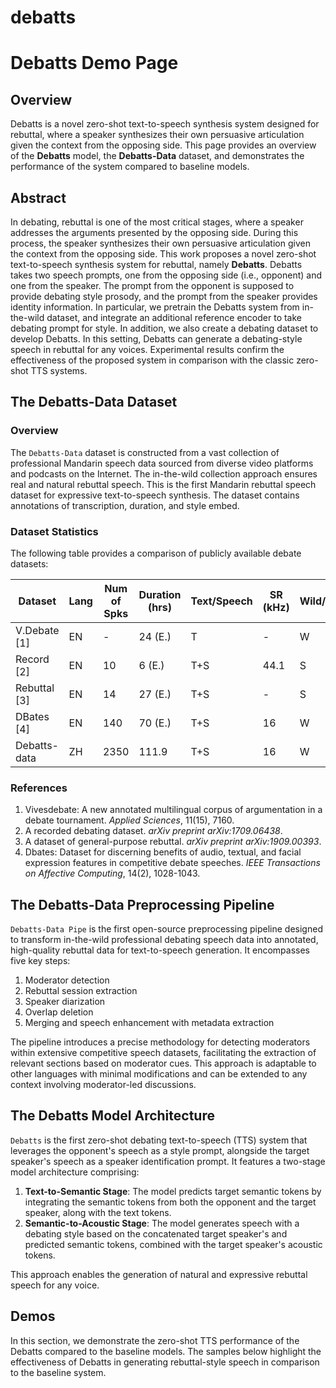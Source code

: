# debatts
# Debatts Demo Page

## Overview

Debatts is a novel zero-shot text-to-speech synthesis system designed for rebuttal, where a speaker synthesizes their own persuasive articulation given the context from the opposing side. This page provides an overview of the **Debatts** model, the **Debatts-Data** dataset, and demonstrates the performance of the system compared to baseline models.

## Abstract

In debating, rebuttal is one of the most critical stages, where a speaker addresses the arguments presented by the opposing side. During this process, the speaker synthesizes their own persuasive articulation given the context from the opposing side. This work proposes a novel zero-shot text-to-speech synthesis system for rebuttal, namely **Debatts**. Debatts takes two speech prompts, one from the opposing side (i.e., opponent) and one from the speaker. The prompt from the opponent is supposed to provide debating style prosody, and the prompt from the speaker provides identity information. In particular, we pretrain the Debatts system from in-the-wild dataset, and integrate an additional reference encoder to take debating prompt for style. In addition, we also create a debating dataset to develop Debatts. In this setting, Debatts can generate a debating-style speech in rebuttal for any voices. Experimental results confirm the effectiveness of the proposed system in comparison with the classic zero-shot TTS systems.

## The Debatts-Data Dataset

### Overview

The `Debatts-Data` dataset is constructed from a vast collection of professional Mandarin speech data sourced from diverse video platforms and podcasts on the Internet. The in-the-wild collection approach ensures real and natural rebuttal speech. This is the first Mandarin rebuttal speech dataset for expressive text-to-speech synthesis. The dataset contains annotations of transcription, duration, and style embed.

### Dataset Statistics

The following table provides a comparison of publicly available debate datasets:

| Dataset       | Lang | Num of Spks | Duration (hrs) | Text/Speech | SR (kHz) | Wild/Studio |
| ------------- | ---- | ----------- | -------------- | ----------- | -------- | ----------- |
| V.Debate [1]  | EN   | -           | 24 (E.)        | T           | -        | W           |
| Record [2]    | EN   | 10          | 6 (E.)         | T+S         | 44.1     | S           |
| Rebuttal [3]  | EN   | 14          | 27 (E.)        | T+S         | -        | S           |
| DBates [4]    | EN   | 140         | 70 (E.)        | T+S         | 16       | W           |
| Debatts-data  | ZH   | 2350        | 111.9          | T+S         | 16       | W           |

### References

1. Vivesdebate: A new annotated multilingual corpus of argumentation in a debate tournament. *Applied Sciences*, 11(15), 7160.
2. A recorded debating dataset. *arXiv preprint arXiv:1709.06438*.
3. A dataset of general-purpose rebuttal. *arXiv preprint arXiv:1909.00393*.
4. Dbates: Dataset for discerning benefits of audio, textual, and facial expression features in competitive debate speeches. *IEEE Transactions on Affective Computing*, 14(2), 1028-1043.

## The Debatts-Data Preprocessing Pipeline

`Debatts-Data Pipe` is the first open-source preprocessing pipeline designed to transform in-the-wild professional debating speech data into annotated, high-quality rebuttal data for text-to-speech generation. It encompasses five key steps:

1. Moderator detection
2. Rebuttal session extraction
3. Speaker diarization
4. Overlap deletion
5. Merging and speech enhancement with metadata extraction

The pipeline introduces a precise methodology for detecting moderators within extensive competitive speech datasets, facilitating the extraction of relevant sections based on moderator cues. This approach is adaptable to other languages with minimal modifications and can be extended to any context involving moderator-led discussions.

## The Debatts Model Architecture

`Debatts` is the first zero-shot debating text-to-speech (TTS) system that leverages the opponent's speech as a style prompt, alongside the target speaker's speech as a speaker identification prompt. It features a two-stage model architecture comprising:

1. **Text-to-Semantic Stage**: The model predicts target semantic tokens by integrating the semantic tokens from both the opponent and the target speaker, along with the text tokens.
2. **Semantic-to-Acoustic Stage**: The model generates speech with a debating style based on the concatenated target speaker's and predicted semantic tokens, combined with the target speaker's acoustic tokens.

This approach enables the generation of natural and expressive rebuttal speech for any voice.

## Demos

In this section, we demonstrate the zero-shot TTS performance of the Debatts compared to the baseline models. The samples below highlight the effectiveness of Debatts in generating rebuttal-style speech in comparison to the baseline system.
